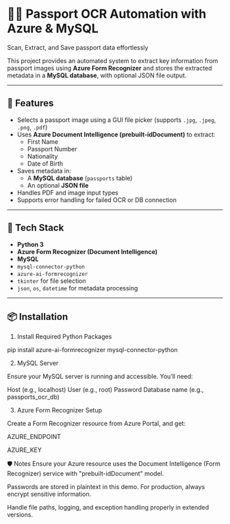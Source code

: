 # 🔐📸 Passport OCR Automation with Azure & MySQL
Scan, Extract, and Save passport data effortlessly



This project provides an automated system to extract key information from passport images using **Azure Form Recognizer** and stores the extracted metadata in a **MySQL database**, with optional JSON file output.

---

## 📌 Features

- Selects a passport image using a GUI file picker (supports `.jpg`, `.jpeg`, `.png`, `.pdf`)
- Uses **Azure Document Intelligence (prebuilt-idDocument)** to extract:
  - First Name
  - Passport Number
  - Nationality
  - Date of Birth
- Saves metadata in:
  - A **MySQL database** (`passports` table)
  - An optional **JSON file**
- Handles PDF and image input types
- Supports error handling for failed OCR or DB connection

---

## 🧰 Tech Stack

- **Python 3**
- **Azure Form Recognizer (Document Intelligence)**
- **MySQL**
- `mysql-connector-python`
- `azure-ai-formrecognizer`
- `tkinter` for file selection
- `json`, `os`, `datetime` for metadata processing

---

## 📦 Installation

1. Install Required Python Packages

pip install azure-ai-formrecognizer mysql-connector-python

2. MySQL Server

Ensure your MySQL server is running and accessible. You’ll need:

Host (e.g., localhost)
User (e.g., root)
Password
Database name (e.g., passports_ocr_db)

3. Azure Form Recognizer Setup

Create a Form Recognizer resource from Azure Portal, and get:

AZURE_ENDPOINT

AZURE_KEY


🛡️ Notes
Ensure your Azure resource uses the Document Intelligence (Form Recognizer) service with "prebuilt-idDocument" model.

Passwords are stored in plaintext in this demo. For production, always encrypt sensitive information.

Handle file paths, logging, and exception handling properly in extended versions.

